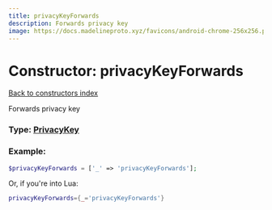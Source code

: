 ```yaml
---
title: privacyKeyForwards
description: Forwards privacy key
image: https://docs.madelineproto.xyz/favicons/android-chrome-256x256.png
---
```

# Constructor: privacyKeyForwards  
[Back to constructors index](index.md)



Forwards privacy key




### Type: [PrivacyKey](../types/PrivacyKey.md)


### Example:

```php
$privacyKeyForwards = ['_' => 'privacyKeyForwards'];
```  


Or, if you're into Lua:

```lua
privacyKeyForwards={_='privacyKeyForwards'}

```


